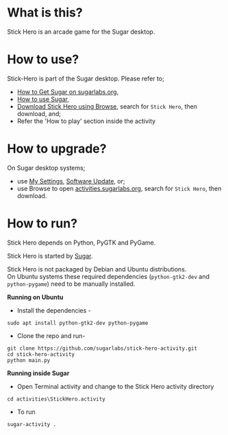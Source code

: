 What is this?
=============

Stick Hero is an arcade game for the Sugar desktop.

How to use?
===========

Stick-Hero is part of the Sugar desktop.  Please refer to;

* [How to Get Sugar on sugarlabs.org](https://sugarlabs.org/),
* [How to use Sugar](https://help.sugarlabs.org/),
* [Download Stick Hero using Browse](https://activities.sugarlabs.org/), search for `Stick Hero`, then download, and;
* Refer the 'How to play' section inside the activity

How to upgrade?
===============

On Sugar desktop systems;
* use [My Settings](https://help.sugarlabs.org/en/my_settings.html), [Software Update](https://help.sugarlabs.org/en/my_settings.html#software-update), or;
* use Browse to open [activities.sugarlabs.org](https://activities.sugarlabs.org/), search for `Stick Hero`, then download.

How to run?
=================

Stick Hero depends on Python, PyGTK and PyGame.

Stick Hero is started by [Sugar](https://github.com/sugarlabs/sugar).

Stick Hero is not packaged by Debian and Ubuntu distributions.  
On Ubuntu systems these required dependencies (`python-gtk2-dev` and
`python-pygame`) need to be manually installed.


**Running on Ubuntu**
- Install the dependencies - 
```
sudo apt install python-gtk2-dev python-pygame
```

- Clone the repo and run-
```
git clone https://github.com/sugarlabs/stick-hero-activity.git
cd stick-hero-activity
python main.py
```

**Running inside Sugar**

- Open Terminal activity and change to the Stick Hero activity directory
```
cd activities\StickHero.activity
```
- To run
```
sugar-activity .
```
